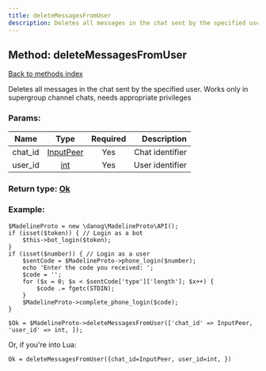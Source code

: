 ```yaml
---
title: deleteMessagesFromUser
description: Deletes all messages in the chat sent by the specified user. Works only in supergroup channel chats, needs appropriate privileges
---
```

## Method: deleteMessagesFromUser  
[Back to methods index](index.md)


Deletes all messages in the chat sent by the specified user. Works only in supergroup channel chats, needs appropriate privileges

### Params:

| Name     |    Type       | Required | Description |
|----------|:-------------:|:--------:|------------:|
|chat\_id|[InputPeer](../types/InputPeer.md) | Yes|Chat identifier|
|user\_id|[int](../types/int.md) | Yes|User identifier|


### Return type: [Ok](../types/Ok.md)

### Example:


```
$MadelineProto = new \danog\MadelineProto\API();
if (isset($token)) { // Login as a bot
    $this->bot_login($token);
}
if (isset($number)) { // Login as a user
    $sentCode = $MadelineProto->phone_login($number);
    echo 'Enter the code you received: ';
    $code = '';
    for ($x = 0; $x < $sentCode['type']['length']; $x++) {
        $code .= fgetc(STDIN);
    }
    $MadelineProto->complete_phone_login($code);
}

$Ok = $MadelineProto->deleteMessagesFromUser(['chat_id' => InputPeer, 'user_id' => int, ]);
```

Or, if you're into Lua:

```
Ok = deleteMessagesFromUser({chat_id=InputPeer, user_id=int, })
```

